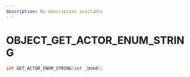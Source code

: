 ```yaml
---
description: No description available 
---
```


# OBJECT\_GET_ACTOR_ENUM_STRING

```cpp
int GET_ACTOR_ENUM_STRING(int _Unk0);
```